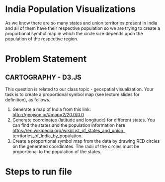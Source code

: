 # India Population Visualizations

As we know there are so many states and union territories present in India and all of them have their respective population so we are trying to create a proportional symbol map in which the circle size depends upon the population of the respective region.

# Problem Statement

## CARTOGRAPHY - D3.JS
This question is related to our class topic - geospatial visualization. Your task is to create a proportional
symbol map (see lecture slides for definition), as follows.
1. Generate a map of India from this link: http://geojson.io/#map=2/20.0/0.0
2. Generate coordinates (latitude and longitude) for different states. You can find the states and the
population information here https://en.wikipedia.org/wiki/List_of_states_and_union_
territories_of_India_by_population.
3. Create a proportional symbol map from the data by drawing RED circles on the generated coordinates.
The radii of the circles must be proportional to the population of the states.

# Steps to run file
